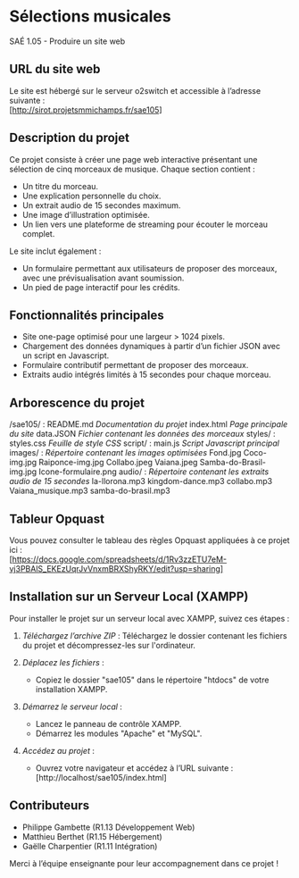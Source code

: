 # Sélections musicales
SAÉ 1.05 - Produire un site web

## URL du site web 
Le site est hébergé sur le serveur o2switch et accessible à l’adresse suivante :  
[http://sirot.projetsmmichamps.fr/sae105]

## Description du projet  
Ce projet consiste à créer une page web interactive présentant une sélection de cinq morceaux de musique. Chaque section contient :  
- Un titre du morceau.  
- Une explication personnelle du choix.  
- Un extrait audio de 15 secondes maximum.  
- Une image d’illustration optimisée.  
- Un lien vers une plateforme de streaming pour écouter le morceau complet.  

Le site inclut également :  
- Un formulaire permettant aux utilisateurs de proposer des morceaux, avec une prévisualisation avant soumission.  
- Un pied de page interactif pour les crédits. 

## Fonctionnalités principales  
- Site one-page optimisé pour une largeur > 1024 pixels.  
- Chargement des données dynamiques à partir d’un fichier JSON avec un script en Javascript.  
- Formulaire contributif permettant de proposer des morceaux.  
- Extraits audio intégrés limités à 15 secondes pour chaque morceau.

## Arborescence du projet 
/sae105/ :
    README.md *Documentation du projet*
    index.html *Page principale du site*
    data.JSON *Fichier contenant les données des morceaux*
    styles/ :
        styles.css *Feuille de style CSS*
    script/ :
        main.js *Script Javascript principal*
    images/ : *Répertoire contenant les images optimisées*
        Fond.jpg
        Coco-img.jpg
        Raiponce-img.jpg
        Collabo.jpeg
        Vaiana.jpeg
        Samba-do-Brasil-img.jpg
        Icone-formulaire.png
    audio/ : *Répertoire contenant les extraits audio de 15 secondes*
        la-llorona.mp3
        kingdom-dance.mp3
        collabo.mp3
        Vaiana_musique.mp3
        samba-do-brasil.mp3

## Tableur Opquast  
Vous pouvez consulter le tableau des règles Opquast appliquées à ce projet ici :  
[https://docs.google.com/spreadsheets/d/1Rv3zzETU7eM-vj3PBAlS_EKEzUqrJvVnxmBRXShyRKY/edit?usp=sharing]  

## Installation sur un Serveur Local (XAMPP)  
Pour installer le projet sur un serveur local avec XAMPP, suivez ces étapes :  

1. *Téléchargez l’archive ZIP* : Téléchargez le dossier contenant les fichiers du projet et décompressez-les sur l'ordinateur.  

2. *Déplacez les fichiers* :  
   - Copiez le dossier "sae105" dans le répertoire "htdocs" de votre installation XAMPP.  

3. *Démarrez le serveur local* :  
   - Lancez le panneau de contrôle XAMPP.  
   - Démarrez les modules "Apache" et "MySQL".  

4. *Accédez au projet* :  
   - Ouvrez votre navigateur et accédez à l’URL suivante :  
     [http://localhost/sae105/index.html]
      
## Contributeurs  
- Philippe Gambette (R1.13 Développement Web)  
- Matthieu Berthet (R1.15 Hébergement)  
- Gaëlle Charpentier (R1.11 Intégration)  

Merci à l’équipe enseignante pour leur accompagnement dans ce projet !  

